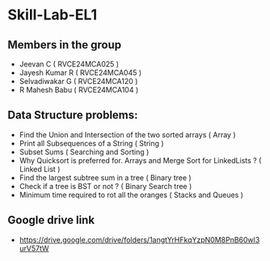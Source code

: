 # Skill-Lab-EL1
## Members in the group
- Jeevan C ( RVCE24MCA025 )
- Jayesh Kumar R ( RVCE24MCA045 )
- Selvadiwakar G ( RVCE24MCA120 )
- R Mahesh Babu ( RVCE24MCA104 )
## Data Structure problems:
- Find the Union and Intersection of the two sorted arrays ( Array )
- Print all Subsequences of a String ( String )
- Subset Sums ( Searching and Sorting )
- Why Quicksort is preferred for. Arrays and Merge Sort for LinkedLists ? ( Linked List )
- Find the largest subtree sum in a tree ( Binary tree )
- Check if a tree is BST or not ? ( Binary Search tree )
- Minimum time required to rot all the oranges ( Stacks and Queues )
## Google drive link
- https://drive.google.com/drive/folders/1angtYrHFkqYzpN0M8PnB60wl3urV57tW
